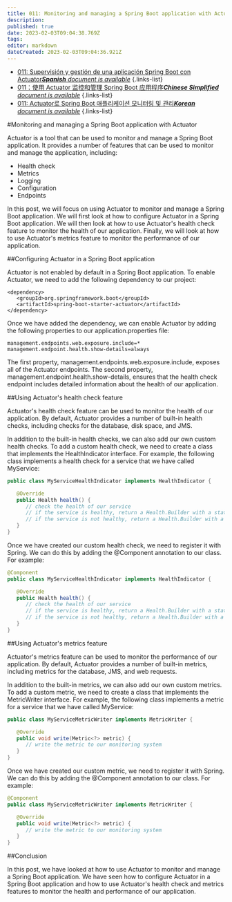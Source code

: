 ```yaml
---
title: 011: Monitoring and managing a Spring Boot application with Actuator
description: 
published: true
date: 2023-02-03T09:04:38.769Z
tags: 
editor: markdown
dateCreated: 2023-02-03T09:04:36.921Z
---
```


- [011: Supervisión y gestión de una aplicación Spring Boot con Actuator***Spanish** document is available*](/es/Knowledge-base/Spring-Boot/Learning/011-monitoring-and-managing-a-spring-boot-application-with-actuator)
{.links-list}
- [011：使用 Actuator 监控和管理 Spring Boot 应用程序***Chinese Simplified** document is available*](/zh/Knowledge-base/Spring-Boot/Learning/011-monitoring-and-managing-a-spring-boot-application-with-actuator)
{.links-list}
- [011: Actuator로 Spring Boot 애플리케이션 모니터링 및 관리***Korean** document is available*](/ko/Knowledge-base/Spring-Boot/Learning/011-monitoring-and-managing-a-spring-boot-application-with-actuator)
{.links-list}


#Monitoring and managing a Spring Boot application with Actuator

Actuator is a tool that can be used to monitor and manage a Spring Boot application. It provides a number of features that can be used to monitor and manage the application, including:

- Health check
- Metrics
- Logging
- Configuration
- Endpoints

In this post, we will focus on using Actuator to monitor and manage a Spring Boot application. We will first look at how to configure Actuator in a Spring Boot application. We will then look at how to use Actuator's health check feature to monitor the health of our application. Finally, we will look at how to use Actuator's metrics feature to monitor the performance of our application.

##Configuring Actuator in a Spring Boot application

Actuator is not enabled by default in a Spring Boot application. To enable Actuator, we need to add the following dependency to our project:

```
<dependency>
   <groupId>org.springframework.boot</groupId>
   <artifactId>spring-boot-starter-actuator</artifactId>
</dependency>
```

Once we have added the dependency, we can enable Actuator by adding the following properties to our application.properties file:

```
management.endpoints.web.exposure.include=*
management.endpoint.health.show-details=always
```

The first property, management.endpoints.web.exposure.include, exposes all of the Actuator endpoints. The second property, management.endpoint.health.show-details, ensures that the health check endpoint includes detailed information about the health of our application.

##Using Actuator's health check feature

Actuator's health check feature can be used to monitor the health of our application. By default, Actuator provides a number of built-in health checks, including checks for the database, disk space, and JMS.

In addition to the built-in health checks, we can also add our own custom health checks. To add a custom health check, we need to create a class that implements the HealthIndicator interface. For example, the following class implements a health check for a service that we have called MyService:

```java
public class MyServiceHealthIndicator implements HealthIndicator {

   @Override
   public Health health() {
      // check the health of our service
      // if the service is healthy, return a Health.Builder with a status of UP
      // if the service is not healthy, return a Health.Builder with a status of DOWN
   }
}
```

Once we have created our custom health check, we need to register it with Spring. We can do this by adding the @Component annotation to our class. For example:

```java
@Component
public class MyServiceHealthIndicator implements HealthIndicator {

   @Override
   public Health health() {
      // check the health of our service
      // if the service is healthy, return a Health.Builder with a status of UP
      // if the service is not healthy, return a Health.Builder with a status of DOWN
   }
}
```

##Using Actuator's metrics feature

Actuator's metrics feature can be used to monitor the performance of our application. By default, Actuator provides a number of built-in metrics, including metrics for the database, JMS, and web requests.

In addition to the built-in metrics, we can also add our own custom metrics. To add a custom metric, we need to create a class that implements the MetricWriter interface. For example, the following class implements a metric for a service that we have called MyService:

```java
public class MyServiceMetricWriter implements MetricWriter {

   @Override
   public void write(Metric<?> metric) {
      // write the metric to our monitoring system
   }
}
```

Once we have created our custom metric, we need to register it with Spring. We can do this by adding the @Component annotation to our class. For example:

```java
@Component
public class MyServiceMetricWriter implements MetricWriter {

   @Override
   public void write(Metric<?> metric) {
      // write the metric to our monitoring system
   }
}
```

##Conclusion

In this post, we have looked at how to use Actuator to monitor and manage a Spring Boot application. We have seen how to configure Actuator in a Spring Boot application and how to use Actuator's health check and metrics features to monitor the health and performance of our application.